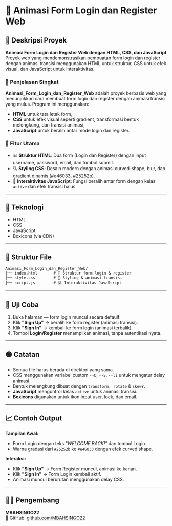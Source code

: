 # 📝 Animasi Form Login dan Register Web

## 🎯 Deskripsi Proyek
**Animasi Form Login dan Register Web dengan HTML, CSS, dan JavaScript**  
Proyek web yang mendemonstrasikan pembuatan form login dan register dengan animasi transisi menggunakan HTML untuk struktur, CSS untuk efek visual, dan JavaScript untuk interaktivitas.

### 📖 Penjelasan Singkat
**Animasi_Form_Login_dan_Register_Web** adalah proyek berbasis web yang menunjukkan cara membuat form login dan register dengan animasi transisi yang mulus. Program ini menggunakan:
- **HTML** untuk tata letak form,
- **CSS** untuk efek visual seperti gradient, transformasi bentuk melengkung, dan transisi animasi,
- **JavaScript** untuk beralih antar mode login dan register.

### 🎯 Fitur Utama
- 📊 **Struktur HTML**: Dua form (Login dan Register) dengan input username, password, email, dan tombol submit.
- 🔍 **Styling CSS**: Desain modern dengan animasi curved-shape, blur, dan gradient dinamis (#e46033, #25252b).
- 🔄 **Interaktivitas JavaScript**: Fungsi beralih antar form dengan kelas `active` dan efek transisi halus.

---

## 🧠 Teknologi
- HTML  
- CSS  
- JavaScript  
- Boxicons (via CDN)

---

## 📂 Struktur File
```
Animasi_Form_Login_dan_Register_Web/
├── index.html       # 📄 Struktur form login & register
├── style.css        # 🎨 Styling & animasi transisi
├── script.js        # 💻 Interaktivitas JavaScript
```

---

## 🧩 Uji Coba
1. Buka halaman — form login muncul secara default.  
2. Klik **"Sign Up"** → beralih ke form register (animasi transisi).  
3. Klik **"Sign In"** → kembali ke form login (animasi terbalik).  
4. Tombol **Login/Register** menampilkan animasi, tanpa autentikasi nyata.

---

## 🟢 Catatan
- Semua file harus berada di direktori yang sama.  
- CSS menggunakan variabel custom `--D`, `--S`, `--li` untuk mengatur delay animasi.  
- Bentuk melengkung dibuat dengan `transform: rotate` & `skewY`.  
- **JavaScript** mengontrol kelas `active` untuk animasi transisi.  
- **Boxicons** digunakan untuk ikon input user, lock, dan email.

---

## 📈 Contoh Output

**Tampilan Awal:**
- Form Login dengan teks *"WELCOME BACK!"* dan tombol Login.  
- Warna gradasi dari `#25252b` ke `#e46033` dengan efek curved shape.

**Interaksi:**
- Klik **"Sign Up"** → Form Register muncul, animasi ke kanan.  
- Klik **"Sign In"** → Form Login kembali aktif.  
- Animasi muncul berurutan menggunakan delay CSS.

---

## 👨‍💻 Pengembang
**MBAHSINGO22**  
🔗 GitHub: [github.com/MBAHSINGO22](https://github.com/MBAHSINGO22)
